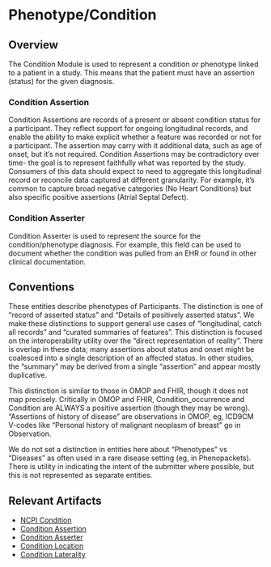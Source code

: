 # Phenotype/Condition

## Overview

The Condition Module is used to represent a condition or phenotype linked to a patient in a study. This means that the patient must have an assertion (status) for the given diagnosis.


### Condition Assertion
Condition Assertions are records of a present or absent condition status for a participant. They reflect support for ongoing longitudinal records, and enable the ability to make explicit whether a feature was recorded or not for a participant. The assertion may carry with it additional data, such as age of onset, but it’s not required. Condition Assertions may be contradictory over time- the goal is to represent faithfully what was reported by the study. Consumers of this data should expect to need to aggregate this longitudinal record or reconcile data captured at different granularity. For example, it’s common to capture broad negative categories (No Heart Conditions) but also specific positive assertions (Atrial Septal Defect).

### Condition Asserter
Condition Asserter is used to represent the source for the condition/phenotype diagnosis. For example, this field can be used to document whether the condition was pulled from an EHR or found in other clinical documentation. 

## Conventions
These entities describe phenotypes of Participants. The distinction is one of “record of asserted status” and “Details of positively asserted status”. We make these distinctions to support general use cases of “longitudinal, catch all records” and “curated summaries of features”. This distinction is focused on the interoperability utility over the “direct representation of reality”. There is overlap in these data; many assertions about status and onset might be coalesced into a single description of an affected status. In other studies, the “summary” may be derived from a single “assertion” and appear mostly duplicative.



This distinction is similar to those in OMOP and FHIR, though it does not map precisely. Critically in OMOP and FHIR, Condition_occurrence and Condition are ALWAYS a positive assertion (though they may be wrong). “Assertions of history of disease” are observations in OMOP, eg, ICD9CM V-codes like “Personal history of malignant neoplasm of breast” go in Observation. 

We do not set a distinction in entities here about “Phenotypes” vs “Diseases” as often used in a rare disease setting (eg, in Phenopackets). There is utility in indicating the intent of the submitter where possible, but this is not represented as separate entities.

## Relevant Artifacts
- [NCPI Condition](StructureDefinition-ncpi-condition.html)
- [Condition Assertion](ValueSet-condition-assertion-vs.html)
- [Condition Asserter](StructureDefinition-condition-asserter.html)
- [Condition Location](StructureDefinition-condition-location.html)
- [Condition Laterality](StructureDefinition-condition-laterality.html)